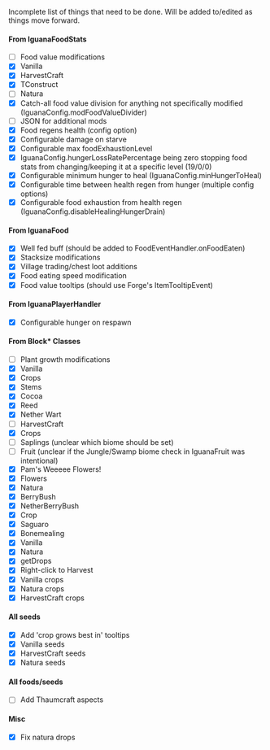 Incomplete list of things that need to be done. Will be added to/edited as things move forward.

#### From IguanaFoodStats
- [ ] Food value modifications
 - [x] Vanilla
 - [x] HarvestCraft
 - [x] TConstruct
 - [ ] Natura
 - [x] Catch-all food value division for anything not specifically modified (IguanaConfig.modFoodValueDivider)
 - [ ] JSON for additional mods
- [x] Food regens health (config option)
- [x] Configurable damage on starve
- [x] Configurable max foodExhaustionLevel
- [x] IguanaConfig.hungerLossRatePercentage being zero stopping food stats from changing/keeping it at a specific level (19/0/0)
- [x] Configurable minimum hunger to heal (IguanaConfig.minHungerToHeal)
- [x] Configurable time between health regen from hunger (multiple config options)
- [x] Configurable food exhaustion from health regen (IguanaConfig.disableHealingHungerDrain)

#### From IguanaFood
- [x] Well fed buff (should be added to FoodEventHandler.onFoodEaten)
- [x] Stacksize modifications
- [x] Village trading/chest loot additions
- [x] Food eating speed modification
- [x] Food value tooltips (should use Forge's ItemTooltipEvent)

#### From IguanaPlayerHandler
- [x] Configurable hunger on respawn

#### From Block* Classes
- [ ] Plant growth modifications
 - [x] Vanilla
  - [x] Crops
  - [x] Stems
  - [x] Cocoa
  - [x] Reed
  - [x] Nether Wart
 - [ ] HarvestCraft
  - [x] Crops
  - [ ] Saplings (unclear which biome should be set)
  - [ ] Fruit (unclear if the Jungle/Swamp biome check in IguanaFruit was intentional)
 - [x] Pam's Weeeee Flowers!
  - [x] Flowers
 - [x] Natura
  - [x] BerryBush
  - [x] NetherBerryBush
  - [x] Crop
  - [x] Saguaro
- [x] Bonemealing
 - [x] Vanilla
 - [x] Natura
- [x] getDrops
- [x] Right-click to Harvest
 - [x] Vanilla crops
 - [x] Natura crops
 - [x] HarvestCraft crops

#### All seeds
- [x] Add 'crop grows best in' tooltips
 - [x] Vanilla seeds
 - [x] HarvestCraft seeds
 - [x] Natura seeds

#### All foods/seeds
- [ ] Add Thaumcraft aspects

#### Misc
- [x] Fix natura drops